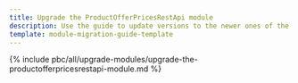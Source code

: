 ```yaml
---
title: Upgrade the ProductOfferPricesRestApi module
description: Use the guide to update versions to the newer ones of the ProductOfferPricesRestApi module.
template: module-migration-guide-template
---
```


{% include pbc/all/upgrade-modules/upgrade-the-productofferpricesrestapi-module.md %} <!-- To edit, see /_includes/pbc/all/upgrade-modules/upgrade-the-productofferpricesrestapi-module.md -->
